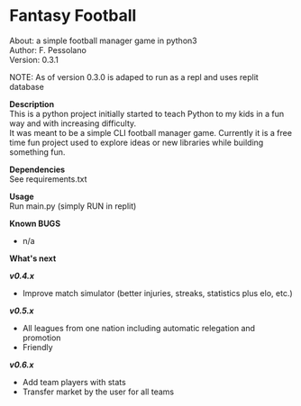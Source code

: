 # Fantasy Football  
About:      a simple football manager game in python3  
Author:     F. Pessolano  
Version:    0.3.1

NOTE:       As of version 0.3.0 is adaped to run as a repl and uses replit database   


**Description**  
This is a python project initially started to teach Python to my kids in a fun way and with increasing difficulty.  
It was meant to be a simple CLI football manager game. Currently it is a free time fun project used to explore ideas or new libraries while building something fun.     

**Dependencies**  
See requirements.txt  

**Usage**  
Run main.py (simply RUN in replit)

**Known BUGS**  
 - n/a   

**What's next**

***v0.4.x***
 - Improve match simulator (better injuries, streaks, statistics plus elo, etc.)

***v0.5.x***
 - All leagues from one nation including automatic relegation and promotion
 - Friendly

***v0.6.x***
 - Add team players with stats  
 - Transfer market by the user for all teams  





